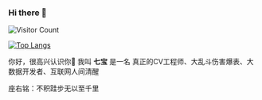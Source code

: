 ### Hi there 👋

<!--
**xiaohuliqibao/xiaohuliqibao** is a ✨ _special_ ✨ repository because its `README.md` (this file) appears on your GitHub profile.

Here are some ideas to get you started:

- 🔭 I’m currently working on ...
- 🌱 I’m currently learning ...
- 👯 I’m looking to collaborate on ...
- 🤔 I’m looking for help with ...
- 💬 Ask me about ...
- 📫 How to reach me: ...
- 😄 Pronouns: ...
- ⚡ Fun fact: ...
-->
![Visitor Count](https://profile-counter.glitch.me/xiaohuliqibao/count.svg)

[![Top Langs](https://github-readme-stats.vercel.app/api/top-langs/?username=xiaohuliqibao&layout=compact)](https://github.com/xiaohuliqibao/github-readme-stats)

你好，很高兴认识你👋
我叫 **七宝**
是一名 真正的CV工程师、大乱斗伤害爆表、大数据开发者、互联网人间清醒

座右铭：不积跬步无以至千里
